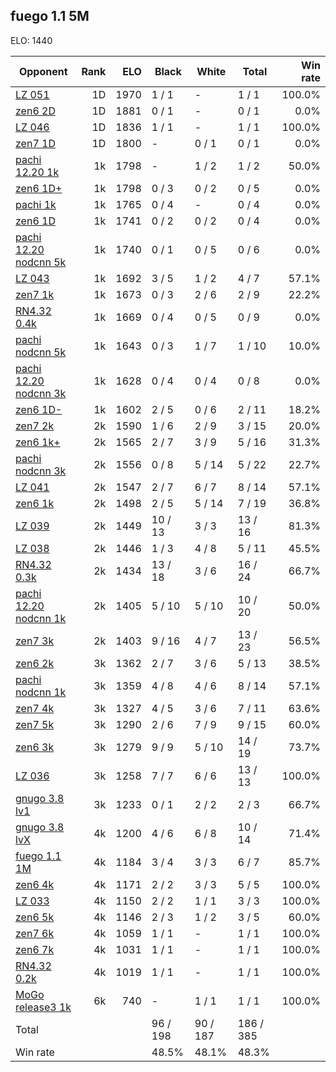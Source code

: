 ## fuego 1.1 5M ##

ELO: 1440

Opponent | Rank | ELO | Black | White | Total | Win rate
---------|-----:|----:|-------|-------|-------|-------:
[LZ 051](LZ%20051.md) | 1D | 1970 | 1 / 1 | - | 1 / 1 | 100.0%
[zen6 2D](zen6%202D.md) | 1D | 1881 | 0 / 1 | - | 0 / 1 | 0.0%
[LZ 046](LZ%20046.md) | 1D | 1836 | 1 / 1 | - | 1 / 1 | 100.0%
[zen7 1D](zen7%201D.md) | 1D | 1800 | - | 0 / 1 | 0 / 1 | 0.0%
[pachi 12.20 1k](pachi%2012.20%201k.md) | 1k | 1798 | - | 1 / 2 | 1 / 2 | 50.0%
[zen6 1D+](zen6%201D+.md) | 1k | 1798 | 0 / 3 | 0 / 2 | 0 / 5 | 0.0%
[pachi 1k](pachi%201k.md) | 1k | 1765 | 0 / 4 | - | 0 / 4 | 0.0%
[zen6 1D](zen6%201D.md) | 1k | 1741 | 0 / 2 | 0 / 2 | 0 / 4 | 0.0%
[pachi 12.20 nodcnn 5k](pachi%2012.20%20nodcnn%205k.md) | 1k | 1740 | 0 / 1 | 0 / 5 | 0 / 6 | 0.0%
[LZ 043](LZ%20043.md) | 1k | 1692 | 3 / 5 | 1 / 2 | 4 / 7 | 57.1%
[zen7 1k](zen7%201k.md) | 1k | 1673 | 0 / 3 | 2 / 6 | 2 / 9 | 22.2%
[RN4.32 0.4k](RN4.32%200.4k.md) | 1k | 1669 | 0 / 4 | 0 / 5 | 0 / 9 | 0.0%
[pachi nodcnn 5k](pachi%20nodcnn%205k.md) | 1k | 1643 | 0 / 3 | 1 / 7 | 1 / 10 | 10.0%
[pachi 12.20 nodcnn 3k](pachi%2012.20%20nodcnn%203k.md) | 1k | 1628 | 0 / 4 | 0 / 4 | 0 / 8 | 0.0%
[zen6 1D-](zen6%201D-.md) | 1k | 1602 | 2 / 5 | 0 / 6 | 2 / 11 | 18.2%
[zen7 2k](zen7%202k.md) | 2k | 1590 | 1 / 6 | 2 / 9 | 3 / 15 | 20.0%
[zen6 1k+](zen6%201k+.md) | 2k | 1565 | 2 / 7 | 3 / 9 | 5 / 16 | 31.3%
[pachi nodcnn 3k](pachi%20nodcnn%203k.md) | 2k | 1556 | 0 / 8 | 5 / 14 | 5 / 22 | 22.7%
[LZ 041](LZ%20041.md) | 2k | 1547 | 2 / 7 | 6 / 7 | 8 / 14 | 57.1%
[zen6 1k](zen6%201k.md) | 2k | 1498 | 2 / 5 | 5 / 14 | 7 / 19 | 36.8%
[LZ 039](LZ%20039.md) | 2k | 1449 | 10 / 13 | 3 / 3 | 13 / 16 | 81.3%
[LZ 038](LZ%20038.md) | 2k | 1446 | 1 / 3 | 4 / 8 | 5 / 11 | 45.5%
[RN4.32 0.3k](RN4.32%200.3k.md) | 2k | 1434 | 13 / 18 | 3 / 6 | 16 / 24 | 66.7%
[pachi 12.20 nodcnn 1k](pachi%2012.20%20nodcnn%201k.md) | 2k | 1405 | 5 / 10 | 5 / 10 | 10 / 20 | 50.0%
[zen7 3k](zen7%203k.md) | 2k | 1403 | 9 / 16 | 4 / 7 | 13 / 23 | 56.5%
[zen6 2k](zen6%202k.md) | 3k | 1362 | 2 / 7 | 3 / 6 | 5 / 13 | 38.5%
[pachi nodcnn 1k](pachi%20nodcnn%201k.md) | 3k | 1359 | 4 / 8 | 4 / 6 | 8 / 14 | 57.1%
[zen7 4k](zen7%204k.md) | 3k | 1327 | 4 / 5 | 3 / 6 | 7 / 11 | 63.6%
[zen7 5k](zen7%205k.md) | 3k | 1290 | 2 / 6 | 7 / 9 | 9 / 15 | 60.0%
[zen6 3k](zen6%203k.md) | 3k | 1279 | 9 / 9 | 5 / 10 | 14 / 19 | 73.7%
[LZ 036](LZ%20036.md) | 3k | 1258 | 7 / 7 | 6 / 6 | 13 / 13 | 100.0%
[gnugo 3.8 lv1](gnugo%203.8%20lv1.md) | 3k | 1233 | 0 / 1 | 2 / 2 | 2 / 3 | 66.7%
[gnugo 3.8 lvX](gnugo%203.8%20lvX.md) | 4k | 1200 | 4 / 6 | 6 / 8 | 10 / 14 | 71.4%
[fuego 1.1 1M](fuego%201.1%201M.md) | 4k | 1184 | 3 / 4 | 3 / 3 | 6 / 7 | 85.7%
[zen6 4k](zen6%204k.md) | 4k | 1171 | 2 / 2 | 3 / 3 | 5 / 5 | 100.0%
[LZ 033](LZ%20033.md) | 4k | 1150 | 2 / 2 | 1 / 1 | 3 / 3 | 100.0%
[zen6 5k](zen6%205k.md) | 4k | 1146 | 2 / 3 | 1 / 2 | 3 / 5 | 60.0%
[zen7 6k](zen7%206k.md) | 4k | 1059 | 1 / 1 | - | 1 / 1 | 100.0%
[zen6 7k](zen6%207k.md) | 4k | 1031 | 1 / 1 | - | 1 / 1 | 100.0%
[RN4.32 0.2k](RN4.32%200.2k.md) | 4k | 1019 | 1 / 1 | - | 1 / 1 | 100.0%
[MoGo release3 1k](MoGo%20release3%201k.md) | 6k | 740 | - | 1 / 1 | 1 / 1 | 100.0%
Total | | | 96 / 198 | 90 / 187 | 186 / 385 | 
Win rate| | | 48.5% | 48.1% | 48.3% | 
